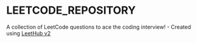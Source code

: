 # LEETCODE_REPOSITORY
A collection of LeetCode questions to ace the coding interview! - Created using [LeetHub v2](https://github.com/arunbhardwaj/LeetHub-2.0)
